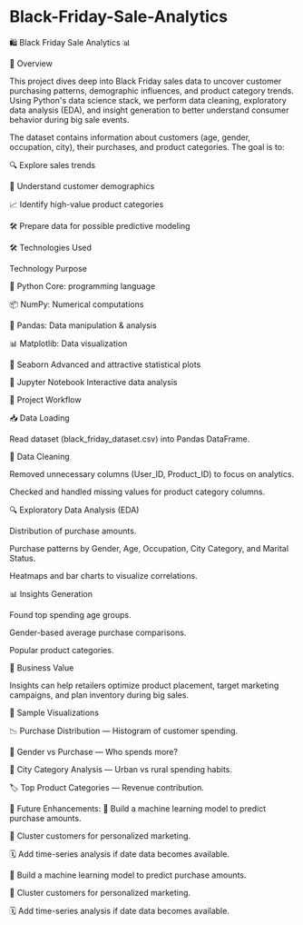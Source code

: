 # Black-Friday-Sale-Analytics

🛍️ Black Friday Sale Analytics 📊

📌 Overview

This project dives deep into Black Friday sales data to uncover customer purchasing patterns, demographic influences, and product category trends. Using Python's data science stack, we perform data cleaning, exploratory data analysis (EDA), and insight generation to better understand consumer behavior during big sale events.

The dataset contains information about customers (age, gender, occupation, city), their purchases, and product categories.
The goal is to:

🔍 Explore sales trends

👥 Understand customer demographics

📈 Identify high-value product categories

🛠 Prepare data for possible predictive modeling

🛠 Technologies Used

Technology Purpose

🐍 Python	Core: programming language

📦 NumPy:	Numerical computations

🐼 Pandas:	Data manipulation & analysis

📊 Matplotlib:	Data visualization

🎨 Seaborn	Advanced and attractive statistical plots

📓 Jupyter Notebook	Interactive data analysis


📂 Project Workflow


📥 Data Loading

Read dataset (black_friday_dataset.csv) into Pandas DataFrame.


🧹 Data Cleaning

Removed unnecessary columns (User_ID, Product_ID) to focus on analytics.

Checked and handled missing values for product category columns.


🔍 Exploratory Data Analysis (EDA)

Distribution of purchase amounts.

Purchase patterns by Gender, Age, Occupation, City Category, and Marital Status.

Heatmaps and bar charts to visualize correlations.


📊 Insights Generation

Found top spending age groups.

Gender-based average purchase comparisons.

Popular product categories.


🎯 Business Value

Insights can help retailers optimize product placement, target marketing campaigns, and plan inventory during big sales.


📸 Sample Visualizations


📉 Purchase Distribution — Histogram of customer spending.


👫 Gender vs Purchase — Who spends more?


📍 City Category Analysis — Urban vs rural spending habits.


🏷 Top Product Categories — Revenue contribution.


🚀 Future Enhancements: 
🔮 Build a machine learning model to predict purchase amounts.

📌 Cluster customers for personalized marketing.

🗓 Add time-series analysis if date data becomes available.


🔮 Build a machine learning model to predict purchase amounts.


📌 Cluster customers for personalized marketing.

🗓 Add time-series analysis if date data becomes available.
